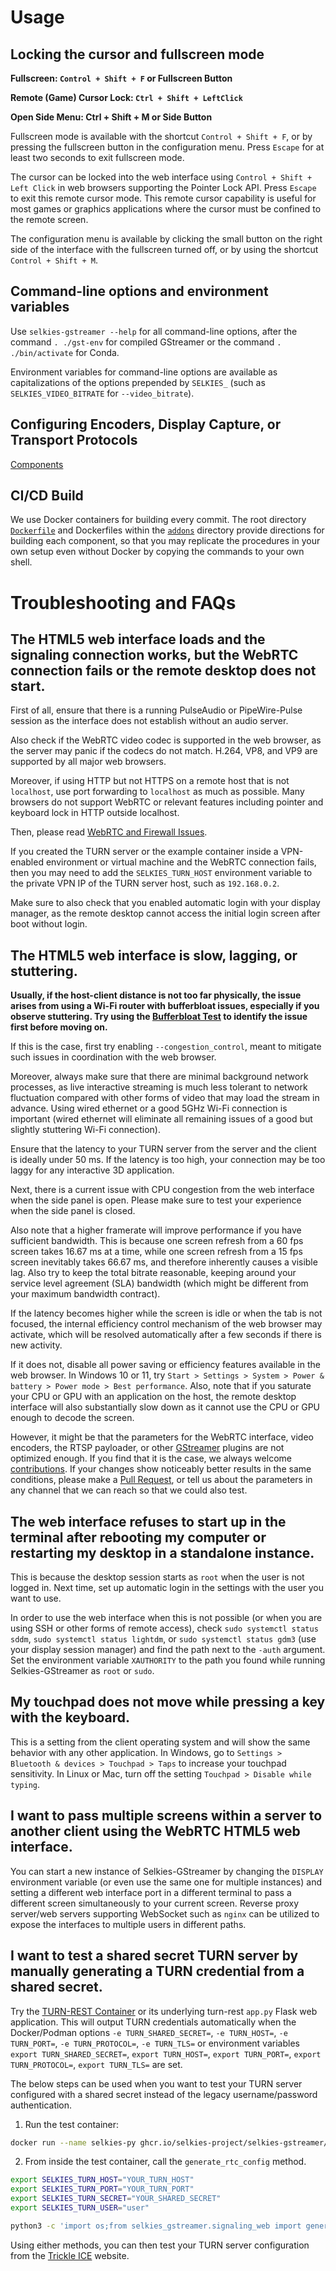 # Usage

## Locking the cursor and fullscreen mode

**Fullscreen: `Control + Shift + F` or Fullscreen Button**

**Remote (Game) Cursor Lock: `Ctrl + Shift + LeftClick`**

**Open Side Menu: Ctrl + Shift + M or Side Button**

Fullscreen mode is available with the shortcut `Control + Shift + F`, or by pressing the fullscreen button in the configuration menu. Press `Escape` for at least two seconds to exit fullscreen mode.

The cursor can be locked into the web interface using `Control + Shift + Left Click` in web browsers supporting the Pointer Lock API. Press `Escape` to exit this remote cursor mode. This remote cursor capability is useful for most games or graphics applications where the cursor must be confined to the remote screen.

The configuration menu is available by clicking the small button on the right side of the interface with the fullscreen turned off, or by using the shortcut `Control + Shift + M`.

## Command-line options and environment variables

Use `selkies-gstreamer --help` for all command-line options, after the command `. ./gst-env` for compiled GStreamer or the command `. ./bin/activate` for Conda.

Environment variables for command-line options are available as capitalizations of the options prepended by `SELKIES_` (such as `SELKIES_VIDEO_BITRATE` for `--video_bitrate`).

## Configuring Encoders, Display Capture, or Transport Protocols

[Components](component.md)

## CI/CD Build

We use Docker containers for building every commit. The root directory [`Dockerfile`](/Dockerfile) and Dockerfiles within the [`addons`](/addons) directory provide directions for building each component, so that you may replicate the procedures in your own setup even without Docker by copying the commands to your own shell.

# Troubleshooting and FAQs

## The HTML5 web interface loads and the signaling connection works, but the WebRTC connection fails or the remote desktop does not start.

First of all, ensure that there is a running PulseAudio or PipeWire-Pulse session as the interface does not establish without an audio server.

Also check if the WebRTC video codec is supported in the web browser, as the server may panic if the codecs do not match. H.264, VP8, and VP9 are supported by all major web browsers.

Moreover, if using HTTP but not HTTPS on a remote host that is not `localhost`, use port forwarding to `localhost` as much as possible. Many browsers do not support WebRTC or relevant features including pointer and keyboard lock in HTTP outside localhost.

Then, please read [WebRTC and Firewall Issues](firewall.md).

If you created the TURN server or the example container inside a VPN-enabled environment or virtual machine and the WebRTC connection fails, then you may need to add the `SELKIES_TURN_HOST` environment variable to the private VPN IP of the TURN server host, such as `192.168.0.2`.

Make sure to also check that you enabled automatic login with your display manager, as the remote desktop cannot access the initial login screen after boot without login. 

## The HTML5 web interface is slow, lagging, or stuttering.

**Usually, if the host-client distance is not too far physically, the issue arises from using a Wi-Fi router with bufferbloat issues, especially if you observe stuttering. Try using the [Bufferbloat Test](https://www.waveform.com/tools/bufferbloat) to identify the issue first before moving on.**

If this is the case, first try enabling `--congestion_control`, meant to mitigate such issues in coordination with the web browser.

Moreover, always make sure that there are minimal background network processes, as live interactive streaming is much less tolerant to network fluctuation compared with other forms of video that may load the stream in advance. Using wired ethernet or a good 5GHz Wi-Fi connection is important (wired ethernet will eliminate all remaining issues of a good but slightly stuttering Wi-Fi connection).

Ensure that the latency to your TURN server from the server and the client is ideally under 50 ms. If the latency is too high, your connection may be too laggy for any interactive 3D application.

Next, there is a current issue with CPU congestion from the web interface when the side panel is open. Please make sure to test your experience when the side panel is closed.

Also note that a higher framerate will improve performance if you have sufficient bandwidth. This is because one screen refresh from a 60 fps screen takes 16.67 ms at a time, while one screen refresh from a 15 fps screen inevitably takes 66.67 ms, and therefore inherently causes a visible lag. Also try to keep the total bitrate reasonable, keeping around your service level agreement (SLA) bandwidth (which might be different from your maximum bandwidth contract).

If the latency becomes higher while the screen is idle or when the tab is not focused, the internal efficiency control mechanism of the web browser may activate, which will be resolved automatically after a few seconds if there is new activity.

If it does not, disable all power saving or efficiency features available in the web browser. In Windows 10 or 11, try `Start > Settings > System > Power & battery > Power mode > Best performance`. Also, note that if you saturate your CPU or GPU with an application on the host, the remote desktop interface will also substantially slow down as it cannot use the CPU or GPU enough to decode the screen.

However, it might be that the parameters for the WebRTC interface, video encoders, the RTSP payloader, or other [GStreamer](https://gstreamer.freedesktop.org) plugins are not optimized enough. If you find that it is the case, we always welcome [contributions](development.md). If your changes show noticeably better results in the same conditions, please make a [Pull Request](https://github.com/selkies-project/selkies-gstreamer/pulls), or tell us about the parameters in any channel that we can reach so that we could also test.

## The web interface refuses to start up in the terminal after rebooting my computer or restarting my desktop in a standalone instance.

This is because the desktop session starts as `root` when the user is not logged in. Next time, set up automatic login in the settings with the user you want to use.

In order to use the web interface when this is not possible (or when you are using SSH or other forms of remote access), check `sudo systemctl status sddm`, `sudo systemctl status lightdm`, or `sudo systemctl status gdm3` (use your display session manager) and find the path next to the `-auth` argument. Set the environment variable `XAUTHORITY` to the path you found while running Selkies-GStreamer as `root` or `sudo`.

## My touchpad does not move while pressing a key with the keyboard.

This is a setting from the client operating system and will show the same behavior with any other application. In Windows, go to `Settings > Bluetooth & devices > Touchpad > Taps` to increase your touchpad sensitivity. In Linux or Mac, turn off the setting `Touchpad > Disable while typing`.

## I want to pass multiple screens within a server to another client using the WebRTC HTML5 web interface.

You can start a new instance of Selkies-GStreamer by changing the `DISPLAY` environment variable (or even use the same one for multiple instances) and setting a different web interface port in a different terminal to pass a different screen simultaneously to your current screen. Reverse proxy server/web servers supporting WebSocket such as `nginx` can be utilized to expose the interfaces to multiple users in different paths.

## I want to test a shared secret TURN server by manually generating a TURN credential from a shared secret.

Try the [TURN-REST Container](component.md#turn-rest) or its underlying turn-rest `app.py` Flask web application. This will output TURN credentials automatically when the Docker/Podman options `-e TURN_SHARED_SECRET=`, `-e TURN_HOST=`, `-e TURN_PORT=`, `-e TURN_PROTOCOL=`, `-e TURN_TLS=` or environment variables `export TURN_SHARED_SECRET=`, `export TURN_HOST=`, `export TURN_PORT=`, `export TURN_PROTOCOL=`, `export TURN_TLS=` are set.

The below steps can be used when you want to test your TURN server configured with a shared secret instead of the legacy username/password authentication.

1. Run the test container:

```bash
docker run --name selkies-py ghcr.io/selkies-project/selkies-gstreamer/py-build:main
```

2. From inside the test container, call the `generate_rtc_config` method.

```bash
export SELKIES_TURN_HOST="YOUR_TURN_HOST"
export SELKIES_TURN_PORT="YOUR_TURN_PORT"
export SELKIES_TURN_SECRET="YOUR_SHARED_SECRET"
export SELKIES_TURN_USER="user"

python3 -c 'import os;from selkies_gstreamer.signaling_web import generate_rtc_config; print(generate_rtc_config(os.environ["SELKIES_TURN_HOST"], os.environ["SELKIES_TURN_PORT"], os.environ["SELKIES_TURN_SECRET"], os.environ["SELKIES_TURN_USER"]))'
```

Using either methods, you can then test your TURN server configuration from the [Trickle ICE](https://webrtc.github.io/samples/src/content/peerconnection/trickle-ice/) website.
